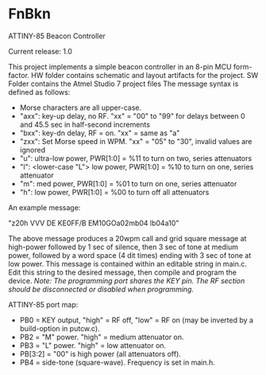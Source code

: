 # FnBkn
ATTINY-85 Beacon Controller</p>
Current release: 1.0</p>
This project implements a simple beacon controller in an 8-pin MCU form-factor.
HW folder contains schematic and layout artifacts for the project.
SW Folder contains the Atmel Studio 7 project files
The message syntax is defined as follows:
*	Morse characters are all upper-case.
*	"axx":	key-up delay, no RF. "xx" = "00" to "99" for delays between 0 and 45.5 sec in half-second increments
*	"bxx":	key-dn delay, RF = on. "xx" = same as "a"
*	"zxx":	Set Morse speed in WPM. "xx" = "05" to "30", invalid values are ignored
*	"u":	ultra-low power, PWR[1:0] = %11 to turn on two, series attenuators
*	"l":	<lower-case "L"> low power, PWR[1:0] = %10 to turn on one, series attenuator
*	"m":	med power, PWR[1:0] = %01 to turn on one, series attenuator
*	"h":	low power, PWR[1:0] = %00 to turn off all attenuators

An example message:

"z20h VVV DE KE0FF/B EM10GOa02mb04 lb04a10"

The above message produces a 20wpm call and grid square message at high-power followed by 1 sec of silence,
then 3 sec of tone at medium power, followed by a word space (4 dit times) ending with 3 sec of tone at low power.
This message is contained within an editable string in main.c.  Edit this string to the desired message, then
compile and program the device.  <i>Note: The programming port shares the KEY pin.  The RF section should be
disconnected or disabled when programming.</i>

ATTINY-85 port map:
 *	PB0 = KEY output, "high" = RF off, "low" = RF on (may be inverted by a build-option in putcw.c).
 *	PB2 = "M" power.  "high" = medium attenuator on.
 *	PB3 = "L" power.  "high" = low attenuator on.
 *	PB[3:2] = "00" is high power (all attenuators off).
 *	PB4 = side-tone (square-wave).  Frequency is set in main.h.
